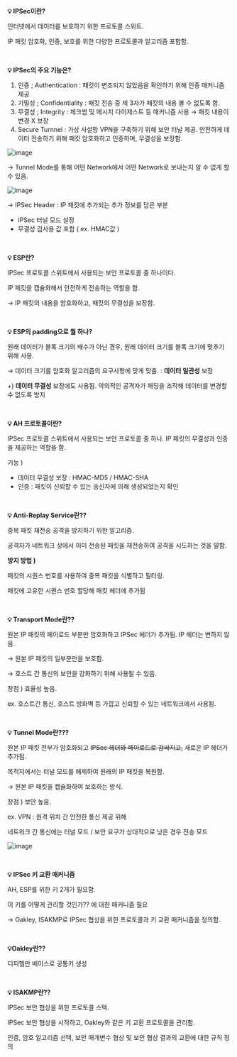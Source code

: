 **💡 IPSec이란?**

인터넷에서 데이터를 보호하기 위한 프로토콜 스위트.

IP 패킷 암호화, 인증, 보호를 위한 다양한 프로토콜과 알고리즘 포함함.

<br/>

**💡 IPSec의 주요 기능은?**

1. 인증 ; Authentication : 패킷이 변조되지 않았음을 확인하기 위해 인증 매커니즘 제공
2. 기밀성 ; Confidentiality : 패킷 전송 중 제 3자가 패킷의 내용 볼 수 없도록 함.
3. 무결성 ; Integrity : 체크썸 및 메시지 다이제스트 등 매커니즘 사용 → 패킷 내용이 변경 X 보장
4. Secure Turnnel : 가상 사설망 VPN을 구축하기 위해 보안 터널 제공. 안전하게 데이터 전송하기 위해 패킷 암호화하고 인증하며, 무결성을 보장함.
    

![image](https://github.com/JeeeunOh/Major-Study/assets/65931227/62747b32-c567-425d-a013-9aa74a00986d)


→ Tunnel Mode를 통해 어떤 Network에서 어떤 Network로 보내는지 알 수 없게 할 수 있음.

![image](https://github.com/JeeeunOh/Major-Study/assets/65931227/c0a13754-32fc-4cf6-969c-412273a25193)


→ IPSec Header : IP 패킷에 추가되는 추가 정보를 담은 부분

- IPSec 터널 모드 설정
- 무결성 검사용 값 포함 ( ex. HMAC값 )

<br/>

**💡 ESP란?**

IPSec 프로토콜 스위트에서 사용되는 보안 프로토콜 중 하나이다.

IP 패킷을 캡슐화해서 안전하게 전송하는 역할을 함.

→ IP 패킷의 내용을 암호화하고, 패킷의 무결성을 보장함.

<br/>

**💡 ESP의 padding으로 뭘 하나?**

원래 데이터가 블록 크기의 배수가 아닌 경우, 원래 데이터 크기를 블록 크기에 맞추기 위해 사용.

→ 데이터 크기를 암호화 알고리즘의 요구사항에 맞게 맞춤. : **데이터 일관성** 보장

+) **데이터 무결성** 보장에도 사용됨. 악의적인 공격자가 패딩을 조작해 데이터를 변경할 수 없도록 방지

<br/>

**💡 AH 프로토콜이란?**

IPSec 프로토콜 스위트에서 사용되는 보안 프로토콜 중 하나. IP 패킷의 무결성과 인증을 제공하는 역할을 함.

기능 )

- 데이터 무결성 보장 : HMAC-MD5 / HMAC-SHA
- 인증 : 패킷이 신뢰할 수 있는 송신자에 의해 생성되었는지 확인

<br/>

**💡 Anti-Replay Service란??**

중복 패킷 재전송 공격을 방지하기 위한 알고리즘.

공격자가 네트워크 상에서 이미 전송된 패킷을 재전송하여 공격을 시도하는 것을 말함.

**방지 방법 )**

패킷의 시퀀스 번호를 사용하여 중복 패킷을 식별하고 필터링.

패킷에 고유한 시퀀스 번호 할당해 패킷 헤더에 추가됨

<br/>

**💡 Transport Mode란??**

원본 IP 패킷의 페이로드 부분만 암호화하고 IPSec 헤더가 추가됨. IP 헤더는 변하지 않음.

→ 원본 IP 패킷의 일부분만을 보호함.

→ 호스트 간 통신의 보안을 강화하기 위해 사용될 수 있음.

장점 ) 효율성 높음.

ex. 호스트간 통신, 호스트 방화벽 등 가깝고 신뢰할 수 있는 네트워크에서 사용됨.

<br/>

**💡 Tunnel Mode란???**

원본 IP 패킷 전부가 암호화되고 ~~IPSec 헤더와 페이로드로 감싸지고,~~ 새로운 IP 헤더가 추가됨.

목적지에서는 터널 모드를 해제하여 원래의 IP 패킷을 복원함.

→ 원본 IP 패킷을 캡슐화하여 보호하는 방식.

장점 ) 보안 높음.

ex. VPN : 원격 위치 간 안전한 통신 제공 위해

네트워크 간 통신에는 터널 모드 / 보안 요구가 상대적으로 낮은 경우 전송 모드

![image](https://github.com/JeeeunOh/Major-Study/assets/65931227/b1d95551-4bdb-4539-bce7-dc770f79424e)

<br/>

**💡 IPSec 키 교환 매커니즘**

AH, ESP를 위한 키 2개가 필요함.

이 키를 어떻게 관리할 것인가?? 에 대한 매커니즘 필요

→ Oakley, ISAKMP로 IPSec 협상을 위한 프로토콜과 키 교환 매커니즘을 정의함.

<br/>

**💡Oakley란??**

디피헬만 베이스로 공통키 생성

<br/>

**💡 ISAKMP란??**

IPSec 보안 협상을 위한 프로토콜 스택.

IPSec 보안 협상을 시작하고, Oakley와 같은 키 교환 프로토콜을 관리함.

인증, 암호 알고리즘 선택, 보안 매개변수 협상 및 보안 협상 결과의 교환에 대한 규칙 정의
